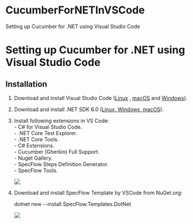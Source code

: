 # CucumberForNETInVSCode
   Setting up Cucumber for .NET using Visual Studio Code

Setting up Cucumber for .NET using Visual Studio Code
=====================================================

Installation
------------

1.  Download and install Visual Studio Code ([Linux](https://code.visualstudio.com/docs/setup/linux) , [macOS](https://code.visualstudio.com/docs/setup/mac) and [Windows](https://code.visualstudio.com/docs/setup/windos)).
2.  Download and install .NET SDK 6.0 ([Linux, Windows, macOS](https://dotnet.microsoft.com/download/dotnet/6.0)).
3.  Install following extensions in VS Code:  
    \- C# for Visual Studio Code.  
    \- .NET Core Test Explorer.  
    \- .NET Core Tools.  
    \- C# Extensions.  
    \- Cucumber (Gherkin) Full Support.  
    \- Nuget Gallery.  
    \- SpecFlow Steps Definition Generator.  
    \- SpecFlow Tools.  
      
    ![](Images/CucumberForNETVSCodeExtensions.jpg)
4.  Download and install SpecFlow Template by VSCode from NuGet.org:  
      
    dotnet new --install SpecFlow.Templates.DotNet  
      
    ![](Images/SpecFlowTemplateForVSCode.jpg)
